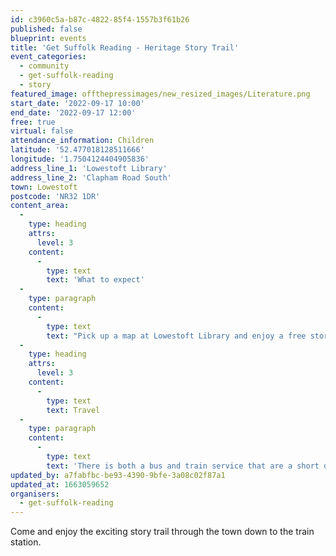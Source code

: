 ```yaml
---
id: c3960c5a-b87c-4822-85f4-1557b3f61b26
published: false
blueprint: events
title: 'Get Suffolk Reading - Heritage Story Trail'
event_categories:
  - community
  - get-suffolk-reading
  - story
featured_image: offthepressimages/new_resized_images/Literature.png
start_date: '2022-09-17 10:00'
end_date: '2022-09-17 12:00'
free: true
virtual: false
attendance_information: Children
latitude: '52.477018128511666'
longitude: '1.7504124404905836'
address_line_1: 'Lowestoft Library'
address_line_2: 'Clapham Road South'
town: Lowestoft
postcode: 'NR32 1DR'
content_area:
  -
    type: heading
    attrs:
      level: 3
    content:
      -
        type: text
        text: 'What to expect'
  -
    type: paragraph
    content:
      -
        type: text
        text: "Pick up a map at Lowestoft Library and enjoy a free story trail through the town down to the train station.\_ You will hear stories being read that were created by local children over the summer holidays inspired by local heritage!\_ This event is part of the Heritage Open Days Festival and supported by East of England Co-op."
  -
    type: heading
    attrs:
      level: 3
    content:
      -
        type: text
        text: Travel
  -
    type: paragraph
    content:
      -
        type: text
        text: 'There is both a bus and train service that are a short distance to the venue. The nearest car park is Clapham Road Car Park. '
updated_by: a7fabfbc-be93-4390-9bfe-3a08c02f87a1
updated_at: 1663059652
organisers:
  - get-suffolk-reading
---
```

Come and enjoy the exciting story trail through the town down to the train station.